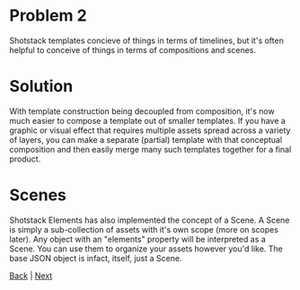# Problem 2

Shotstack templates concieve of things in terms of timelines, but it's often helpful to conceive of things in terms of compositions and scenes.


# Solution

With template construction being decoupled from composition, it's now much easier to compose a template out of smaller templates.  If you have a graphic or visual effect that requires multiple assets spread across a variety of layers, you can make a separate (partial) template with that conceptual composition and then easily merge many such templates together for a final product.


# Scenes

Shotstack Elements has also implemented the concept of a Scene.  A Scene is simply a sub-collection of assets with it's own scope (more on scopes later).  Any object with an "elements" property will be interpreted as a Scene.  You can use them to organize your assets however you'd like.  The base JSON object is infact, itself, just a Scene.


[Back](https://github.com/CobaltBlueDW/ShotstackElements) | [Next](https://github.com/CobaltBlueDW/ShotstackElements/tree/main/examples/example3)